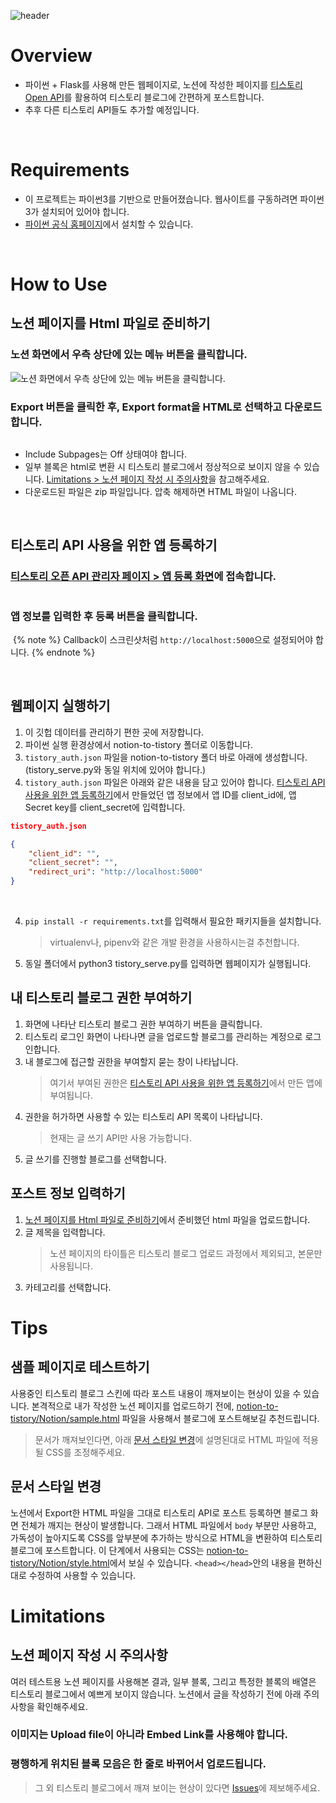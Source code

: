 ![header](https://capsule-render.vercel.app/api?type=rounded&color=auto&height=300&section=header&text=Notion%20to%20Tistory&desc=노션으로%20티스토리%20블로그에%20포스트하기&fontSize=40)


# Overview
- 파이썬 + Flask를 사용해 만든 웹페이지로, 노션에 작성한 페이지를 [티스토리 Open API](https://tistory.github.io/document-tistory-apis/)를 활용하여 티스토리 블로그에 간편하게 포스트합니다. 
- 추후 다른 티스토리 API들도 추가할 예정입니다. 
<br />

# Requirements
- 이 프로젝트는 파이썬3를 기반으로 만들어졌습니다. 웹사이트를 구동하려면 파이썬3가 설치되어 있어야 합니다. 
- [파이썬 공식 홈페이지](https://www.python.org/downloads/)에서 설치할 수 있습니다.
<br />

# How to Use
## 노션 페이지를 Html 파일로 준비하기
### 노션 화면에서 우측 상단에 있는 메뉴 버튼을 클릭합니다. 
![노션 화면에서 우측 상단에 있는 메뉴 버튼을 클릭합니다. ](https://lh3.googleusercontent.com/s0HqYzN5tblk06rJPEOoYEED9q7OvRqFFxyLLCScbDRHLFXzo3pTDcNPi5sz1rjCus3reAXsA1btR2iiL4XogCJ6AEV2vG0xs0MZwZrymsNrUDKlob97SHU6u3n2O_YvqsNSwGPrjxU)

### Export 버튼을 클릭한 후, Export format을 HTML로 선택하고 다운로드합니다.
![]()
- Include Subpages는 Off 상태여야 합니다.
- 일부 블록은 html로 변환 시 티스토리 블로그에서 정상적으로 보이지 않을 수 있습니다. [Limitations > 노션 페이지 작성 시 주의사항]()을 참고해주세요.
- 다운로드된 파일은 zip 파일입니다. 압축 해제하면 HTML 파일이 나옵니다.
<br />

## 티스토리 API 사용을 위한 앱 등록하기
### [티스토리 오픈 API 관리자 페이지 > 앱 등록 화면](https://www.tistory.com/guide/api/manage/register)에 접속합니다. 
![]()

### 앱 정보를 입력한 후 등록 버튼을 클릭합니다.
![]()
{% note %}
Callback이 스크린샷처럼 `http://localhost:5000`으로 설정되어야 합니다.
{% endnote %}




<br />

## 웹페이지 실행하기
1. 이 깃헙 데이터를 관리하기 편한 곳에 저장합니다.
2. 파이썬 실행 환경상에서 notion-to-tistory 폴더로 이동합니다.
3. `tistory_auth.json` 파일을 notion-to-tistory 폴더 바로 아래에 생성합니다. (tistory_serve.py와 동일 위치에 있어야 합니다.)
4. `tistory_auth.json` 파일은 아래와 같은 내용을 담고 있어야 합니다. [티스토리 API 사용을 위한 앱 등록하기]()에서 만들었던 앱 정보에서 앱 ID를 client_id에, 앱 Secret key를 client_secret에 입력합니다. 
```json
tistory_auth.json

{
    "client_id": "",
    "client_secret": "",
    "redirect_uri": "http://localhost:5000"
}
```
<br />

4. `pip install -r requirements.txt`를 입력해서 필요한 패키지들을 설치합니다.
    > virtualenv나, pipenv와 같은 개발 환경을 사용하시는걸 추천합니다.
5. 동일 폴더에서 python3 tistory_serve.py를 입력하면 웹페이지가 실행됩니다. 

## 내 티스토리 블로그 권한 부여하기
1. 화면에 나타난 티스토리 블로그 권한 부여하기 버튼을 클릭합니다. 
2. 티스토리 로그인 화면이 나타나면 글을 업로드할 블로그를 관리하는 계정으로 로그인합니다. 
3. 내 블로그에 접근할 권한을 부여할지 묻는 창이 나타납니다. 
    > 여기서 부여된 권한은 [티스토리 API 사용을 위한 앱 등록하기]()에서 만든 앱에 부여됩니다.
4. 권한을 허가하면 사용할 수 있는 티스토리 API 목록이 나타납니다.
    > 현재는 글 쓰기 API만 사용 가능합니다.
5. 글 쓰기를 진행할 블로그를 선택합니다. 


## 포스트 정보 입력하기
1. [노션 페이지를 Html 파일로 준비하기]()에서 준비했던 html 파일을 업로드합니다. 
2. 글 제목을 입력합니다. 
    > 노션 페이지의 타이틀은 티스토리 블로그 업로드 과정에서 제외되고, 본문만 사용됩니다.
3. 카테고리를 선택합니다. 



# Tips
## 샘플 페이지로 테스트하기

사용중인 티스토리 블로그 스킨에 따라 포스트 내용이 깨져보이는 현상이 있을 수 있습니다. 본격적으로 내가 작성한 노션 페이지를 업로드하기 전에, [notion-to-tistory/Notion/sample.html](./Notion/sample.html) 파일을 사용해서 블로그에 포스트해보길 추천드립니다. 
> 문서가 깨져보인다면, 아래 [문서 스타일 변경]()에 설명된대로 HTML 파일에 적용될 CSS를 조정해주세요.


## 문서 스타일 변경

노션에서 Export한 HTML 파일을 그대로 티스토리 API로 포스트 등록하면 블로그 화면 전체가 깨지는 현상이 발생합니다. 그래서 HTML 파일에서 `body` 부분만 사용하고, 가독성이 높아지도록 CSS를 앞부분에 추가하는 방식으로 HTML을 변환하여 티스토리 블로그에 포스트합니다. 이 단계에서 사용되는 CSS는 [notion-to-tistory/Notion/style.html](./Notion/style.html)에서 보실 수 있습니다. `<head></head>`안의 내용을 편하신대로 수정하여 사용할 수 있습니다. 



# Limitations
## 노션 페이지 작성 시 주의사항

여러 테스트용 노션 페이지를 사용해본 결과, 일부 블록, 그리고 특정한 블록의 배열은 티스토리 블로그에서 예쁘게 보이지 않습니다. 노션에서 글을 작성하기 전에 아래 주의사항을 확인해주세요.

### 이미지는 Upload file이 아니라 Embed Link를 사용해야 합니다. 

### 평행하게 위치된 블록 모음은 한 줄로 바뀌어서 업로드됩니다. 



> 그 외 티스토리 블로그에서 깨져 보이는 현상이 있다면 [Issues](https://github.com/miyeon-ha/notion-to-tistory/issues)에 제보해주세요.

